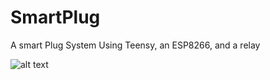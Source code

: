 # SmartPlug
A smart Plug System Using Teensy, an ESP8266, and a relay

![alt text](https://github.com/deliverant/SmartPlug/blob/master/Fritzing.png)

